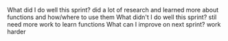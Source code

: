What did I do well this sprint? did a lot of research and learned more about functions and how/where to use them 
 What didn't I do well this sprint? stil need more work to learn functions
 What can I improve on next sprint? work harder